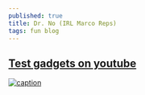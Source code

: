 ```yaml
---
published: true
title: Dr. No (IRL Marco Reps)
tags: fun blog
---
```

## [Test gadgets on youtube](https://www.youtube.com/watch?v=0D9nJIzNVTY)

[![caption](https://img.youtube.com/vi/0D9nJIzNVTY/0.jpg)](https://www.youtube.com/watch?v=0D9nJIzNVTY)